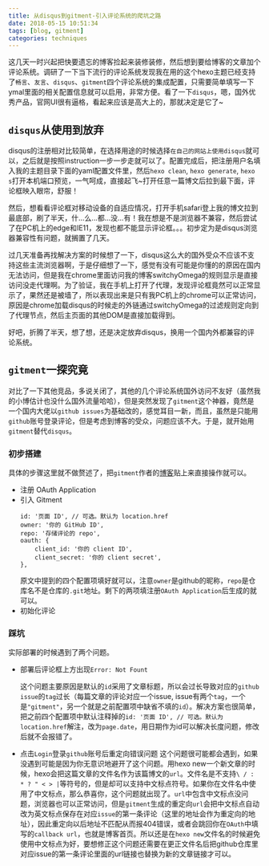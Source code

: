 ```yaml
---
title: 从disqus到gitment-引入评论系统的爬坑之路
date: 2018-05-15 10:51:34
tags: [blog, gitment]
categories: techniques
---
```

这几天一时兴起把快要遗忘的博客捡起来装修装修，然后想到要给博客的文章加个评论系统。调研了一下当下流行的评论系统发现我在用的这个hexo主题已经支持了`畅言`、`友言`、`disqus`、`gitment`四个评论系统的集成配置，只需要简单填写一下ymal里面的相关配置信息就可以启用，非常方便。看了一下`disqus`，嗯，国外优秀产品，官网UI很有逼格，看起来应该是高大上的，那就决定是它了~

## `disqus`从使用到放弃
disqus的注册相对比较简单，在选择用途的时候选择`在自己的网站上使用disqus`就可以，之后就是按照instruction一步一步走就可以了。配置完成后，把注册用户名填入我的主题目录下面的yaml配置文件里，然后`hexo clean`, `hexo generate`, `hexo s`打开本机端口预览，一气呵成，直接起飞~打开任意一篇博文后拉到最下面，评论框映入眼帘，舒服！

然后，想看看评论框对移动设备的自适应情况，打开手机safari登上我的博文拉到最底部，刷了半天，什...么...都...没...有！我在想是不是浏览器不兼容，然后尝试了在PC机上的edge和IE11，发现也都不能显示评论框。。。初步定为是disqus浏览器兼容性有问题，就搁置了几天。

过几天准备再找解决方案的时候想了一下，disqus这么大的国外受众不应该不支持这些主流浏览器啊，于是仔细想了一下，感觉有没有可能是你懂的的原因在国内无法访问，但是我在chrome里面访问我的博客switchyOmega的规则显示是直接访问没走代理啊。为了验证，我在手机上打开了代理，发现评论框竟然可以正常显示了，果然还是被墙了，所以表现出来是只有我PC机上的chrome可以正常访问，原因是chrome加载disqus的时候走的外链通过switchyOmega的过滤规则定向到了代理节点，然后主页面的其他DOM是直接加载得到。

好吧，折腾了半天，想了想，还是决定放弃disqus，换用一个国内外都兼容的评论系统。

## `gitment`一探究竟
对比了一下其他竞品，多说关闭了，其他的几个评论系统国外访问不友好（虽然我的小博估计也没什么国外流量哈哈），但是突然发现了`gitment`这个神器，竟然是一个国内大佬以`github issues`为基础改的，感觉耳目一新，而且，虽然是只能用`github`账号登录评论，但是考虑到博客的受众，问题应该不大。于是，就开始用`gitment`替代`disqus`。

### 初步搭建
具体的步骤这里就不做赘述了，把`gitment`作者的[博客](https://imsun.net/posts/gitment-introduction/)贴上来直接操作就可以。
- 注册 OAuth Application
- 引入 Gitment
    ```
    id: '页面 ID', // 可选。默认为 location.href
    owner: '你的 GitHub ID',
    repo: '存储评论的 repo',
    oauth: {
        client_id: '你的 client ID',
        client_secret: '你的 client secret',
    },
    ``` 
    原文中提到的四个配置项填好就可以，注意`owner`是github的昵称，`repo`是仓库名不是仓库的`.git`地址。剩下的两项填注册`OAuth Application`后生成的就可以。
- 初始化评论

### 踩坑
实际部署的时候遇到了两个问题。
- 部署后评论框上方出现`Error: Not Fount`

    这个问题主要原因是默认的`id`采用了文章标题，所以会过长导致对应的`github issue`的`tag`过长（每篇文章的评论对应一个issue, issue有两个`tag`，一个是`"gitment"`，另一个就是之前配置项中缺省不填的`id`）。解决方案也很简单，把之前四个配置项中默认注释掉的`id: '页面 ID', // 可选。默认为 location.href`解注，改为`page.date`，用日期作为id可以解决长度问题，修改后就不会报错了。
- 点击`Login`登录`github`账号后重定向错误问题
    这个问题很可能都会遇到，如果没遇到可能是因为你无意识地避开了这个问题。用hexo new一个新文章的时候，hexo会把这篇文章的文件名作为该篇博文的`url`。文件名是不支持`\ / : * ? " < > |`等符号的，但是却可以支持中文标点符号。如果你在文件名中使用了中文标点，那么恭喜你，这个问题就出现了。`url`中包含中文标点没问题，浏览器也可以正常访问，但是`gitment`生成的重定向`url`会把中文标点自动改为英文标点保存在对应`issue`的第一条评论（这里的地址会作为重定向的地址），因此重定向以后地址不匹配从而报404错误，或者会跳回你在`OAuth`中填写的`callback url`，也就是博客首页。所以还是在`hexo new`文件名的时候避免使用中文标点为好，要想修正这个问题还需要在更正文件名后把github仓库里对应issue的第一条评论里面的url链接也替换为新的文章链接才可以。